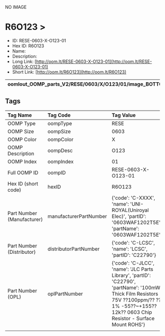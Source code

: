 


  
NO IMAGE  
# R6O123 > 

- ID: RESE-0603-X-O123-01
- Hex ID: R6O123
- Name: 
- Description: 
- Long Link: [http://oom.lt/RESE-0603-X-O123-01](http://oom.lt/RESE-0603-X-O123-01)
- Short Link: [http://oom.lt/R6O123](http://oom.lt/R6O123)
  

|oomlout_OOMP_parts_V2/RESE/0603/X/O123/01/image_BOTTOM.jpg|oomlout_OOMP_parts_V2/RESE/0603/X/O123/01/image_Re.jpg|||
| :---: | :---: | :---: | :---: |

## Tags
  

|Tag Name|Tag Code|Tag Value|
| :--- | :--- | :--- |
|OOMP Type|oompType|RESE|
|OOMP Size|oompSize|0603|
|OOMP Color|oompColor|X|
|OOMP Description|oompDesc|O123|
|OOMP Index|oompIndex|01|
|Full OOMP ID|oompID|RESE-0603-X-O123-01|
|Hex ID (short code)|hexID|R6O123|
|Part Number (Manufacturer)|manufacturerPartNumber|{'code': 'C-XXXX', 'name': 'UNI-ROYAL(Uniroyal Elec)', 'partID': '0603WAF1202T5E', 'partName': '0603WAF1202T5E'}|
|Part Number (Distributor)|distributorPartNumber|{'code': 'C-LCSC', 'name': 'LCSC', 'partID': 'C22790'}|
|Part Number (OPL)|oplPartNumber|{'code': 'C-JLCC', 'name': 'JLC Parts Library', 'partID': 'C22790', 'partName': '100mW Thick Film Resistors 75V ??100ppm/?? ??1% -55??~+155?? 12k?? 0603  Chip Resistor - Surface Mount ROHS'}|
||||

